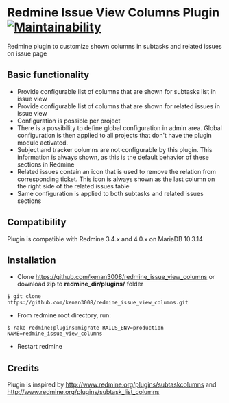 # Redmine Issue View Columns Plugin [![Maintainability](https://api.codeclimate.com/v1/badges/48f3036ae9ede022185b/maintainability)](https://codeclimate.com/github/kenan3008/redmine_issue_view_columns/maintainability)

Redmine plugin to customize shown columns in subtasks and related issues on issue page

Basic functionality
-------------------

* Provide configurable list of columns that are shown for subtasks list in issue view
* Provide configurable list of columns that are shown for related issues in issue view
* Configuration is possible per project
* There is a possibility to define global configuration in admin area. Global configuration is then applied to all projects that don't have the plugin module activated.
* Subject and tracker columns are not configurable by this plugin. This information is always shown, as this is the default behavior of these sections in Redmine
* Related issues contain an icon that is used to remove the relation from corresponding ticket. This icon is always shown as the last column on the right side of the related issues table
* Same configuration is applied to both subtasks and related issues sections

Compatibility
-------------

Plugin is compatible with Redmine 3.4.x and 4.0.x on MariaDB 10.3.14

Installation
------------

* Clone https://github.com/kenan3008/redmine_issue_view_columns or download zip to **redmine_dir/plugins/** folder
```
$ git clone https://github.com/kenan3008/redmine_issue_view_columns.git
```
* From redmine root directory, run:
```
$ rake redmine:plugins:migrate RAILS_ENV=production NAME=redmine_issue_view_columns
```
* Restart redmine

Credits
-------

Plugin is inspired by http://www.redmine.org/plugins/subtaskcolumns and http://www.redmine.org/plugins/subtask_list_columns
